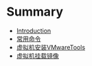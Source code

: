 # Summary

* [Introduction](README.md)
* [常用命令](chapter1.md)
* [虚拟机安装VMwareTools](xu-ni-ji-an-zhuang-vmwaretools.md)
* [虚拟机挂载镜像](xu-ni-ji-gua-zai-jing-xiang.md)

